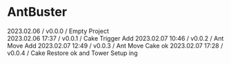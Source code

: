 # AntBuster

2023.02.06 / v0.0.0 / Empty Project  
2023.02.06 17:37 / v0.0.1 / Cake Trigger Add
2023.02.07 10:46 / v0.0.2 / Ant Move Add
2023.02.07 12:49 / v0.0.3 / Ant Move Cake ok
2023.02.07 17:28 / v0.0.4 / Cake Restore ok and Tower Setup ing
